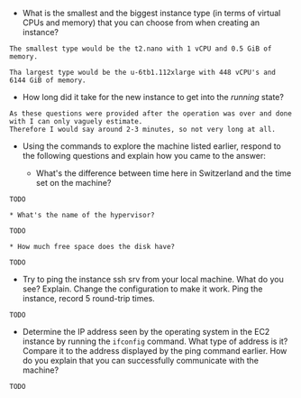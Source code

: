 * What is the smallest and the biggest instance type (in terms of
  virtual CPUs and memory) that you can choose from when creating an
  instance?

```
The smallest type would be the t2.nano with 1 vCPU and 0.5 GiB of memory.

Tha largest type would be the u-6tb1.112xlarge with 448 vCPU's and 6144 GiB of memory.
```

* How long did it take for the new instance to get into the _running_
  state?

```
As these questions were provided after the operation was over and done with I can only vaguely estimate. 
Therefore I would say around 2-3 minutes, so not very long at all.
```

* Using the commands to explore the machine listed earlier, respond to
  the following questions and explain how you came to the answer:

    * What's the difference between time here in Switzerland and the time set on
      the machine?
```
TODO
```

    * What's the name of the hypervisor?
```
TODO
```

    * How much free space does the disk have?
```
TODO
```


* Try to ping the instance ssh srv from your local machine. What do you see?
  Explain. Change the configuration to make it work. Ping the
  instance, record 5 round-trip times.

```
TODO
```

* Determine the IP address seen by the operating system in the EC2
  instance by running the `ifconfig` command. What type of address
  is it? Compare it to the address displayed by the ping command
  earlier. How do you explain that you can successfully communicate
  with the machine?

```
TODO
```
